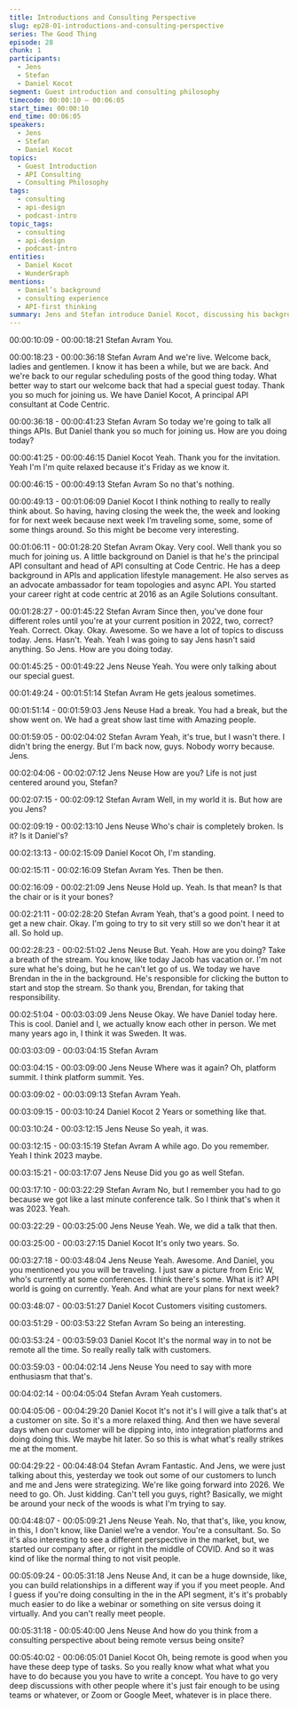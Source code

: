 ```yaml
---
title: Introductions and Consulting Perspective
slug: ep28-01-introductions-and-consulting-perspective
series: The Good Thing
episode: 28
chunk: 1
participants:
  - Jens
  - Stefan
  - Daniel Kocot
segment: Guest introduction and consulting philosophy
timecode: 00:00:10 – 00:06:05
start_time: 00:00:10
end_time: 00:06:05
speakers:
  - Jens
  - Stefan
  - Daniel Kocot
topics:
  - Guest Introduction
  - API Consulting
  - Consulting Philosophy
tags:
  - consulting
  - api-design
  - podcast-intro
topic_tags:
  - consulting
  - api-design
  - podcast-intro
entities:
  - Daniel Kocot
  - WunderGraph
mentions:
  - Daniel’s background
  - consulting experience
  - API-first thinking
summary: Jens and Stefan introduce Daniel Kocot, discussing his background, consulting style, and early experiences shaping his approach to APIs and client relationships.
---
```

00:00:10:09 - 00:00:18:21
Stefan Avram
You.

00:00:18:23 - 00:00:36:18
Stefan Avram
And we're live. Welcome back, ladies and gentlemen. I know it has been a while, but we are back. And we're back to our regular scheduling posts of the good thing today. What better way to start our welcome back that had a special guest today. Thank you so much for joining us. We have Daniel Kocot, A principal API consultant at Code Centric.

00:00:36:18 - 00:00:41:23
Stefan Avram
So today we're going to talk all things APIs. But Daniel thank you so much for joining us. How are you doing today?

00:00:41:25 - 00:00:46:15
Daniel Kocot
Yeah. Thank you for the invitation. Yeah I'm I'm quite relaxed because it's Friday as we know it.

00:00:46:15 - 00:00:49:13
Stefan Avram
So no that's nothing.

00:00:49:13 - 00:01:06:09
Daniel Kocot
I think nothing to really to really think about. So having, having closing the week the, the week and looking for for next week because next week I’m traveling some, some, some of some things around. So this might be become very interesting.

00:01:06:11 - 00:01:28:20
Stefan Avram
Okay. Very cool. Well thank you so much for joining us. A little background on Daniel is that he's the principal API consultant and head of API consulting at Code Centric. He has a deep background in APIs and application lifestyle management. He also serves as an advocate ambassador for team topologies and async API. You started your career right at code centric at 2016 as an Agile Solutions consultant.

00:01:28:27 - 00:01:45:22
Stefan Avram
Since then, you've done four different roles until you're at your current position in 2022, two, correct? Yeah. Correct. Okay. Okay. Awesome. So we have a lot of topics to discuss today. Jens. Hasn't. Yeah. Yeah I was going to say Jens hasn't said anything. So Jens. How are you doing today.

00:01:45:25 - 00:01:49:22
Jens Neuse
Yeah. You were only talking about our special guest.

00:01:49:24 - 00:01:51:14
Stefan Avram
He gets jealous sometimes.

00:01:51:14 - 00:01:59:03
Jens Neuse
Had a break. You had a break, but the show went on. We had a great show last time with Amazing people.

00:01:59:05 - 00:02:04:02
Stefan Avram
Yeah, it's true, but I wasn't there. I didn't bring the energy. But I'm back now, guys. Nobody worry because. Jens.

00:02:04:06 - 00:02:07:12
Jens Neuse
How are you? Life is not just centered around you, Stefan?

00:02:07:15 - 00:02:09:12
Stefan Avram
Well, in my world it is. But how are you Jens?

00:02:09:19 - 00:02:13:10
Jens Neuse
Who's chair is completely broken. Is it? Is it Daniel's?

00:02:13:13 - 00:02:15:09
Daniel Kocot
Oh, I'm standing.

00:02:15:11 - 00:02:16:09
Stefan Avram
Yes. Then be then.

00:02:16:09 - 00:02:21:09
Jens Neuse
Hold up. Yeah. Is that mean? Is that the chair or is it your bones?

00:02:21:11 - 00:02:28:20
Stefan Avram
Yeah, that's a good point. I need to get a new chair. Okay. I'm going to try to sit very still so we don't hear it at all. So hold up.

00:02:28:23 - 00:02:51:02
Jens Neuse
But. Yeah. How are you doing? Take a breath of the stream. You know, like today Jacob has vacation or. I'm not sure what he's doing, but he he can't let go of us. We today we have Brendan in the in the background. He's responsible for clicking the button to start and stop the stream. So thank you, Brendan, for taking that responsibility.

00:02:51:04 - 00:03:03:09
Jens Neuse
Okay. We have Daniel today here. This is cool. Daniel and I, we actually know each other in person. We met many years ago in, I think it was Sweden. It was.

00:03:03:09 - 00:03:04:15
Stefan Avram


00:03:04:15 - 00:03:09:00
Jens Neuse
Where was it again? Oh, platform summit. I think platform summit. Yes.

00:03:09:02 - 00:03:09:13
Stefan Avram
Yeah.

00:03:09:15 - 00:03:10:24
Daniel Kocot
2 Years or something like that.

00:03:10:24 - 00:03:12:15
Jens Neuse
So yeah, it was.

00:03:12:15 - 00:03:15:19
Stefan Avram
A while ago. Do you remember. Yeah I think 2023 maybe.

00:03:15:21 - 00:03:17:07
Jens Neuse
Did you go as well Stefan.

00:03:17:10 - 00:03:22:29
Stefan Avram
No, but I remember you had to go because we got like a last minute conference talk. So I think that's when it was 2023. Yeah.

00:03:22:29 - 00:03:25:00
Jens Neuse
Yeah. We, we did a talk that then.

00:03:25:00 - 00:03:27:15
Daniel Kocot
It's only two years. So.

00:03:27:18 - 00:03:48:04
Jens Neuse
Yeah. Awesome. And Daniel, you you mentioned you you will be traveling. I just saw a picture from Eric W, who's currently at some conferences. I think there's some. What is it? API world is going on currently. Yeah. And what are your plans for next week?

00:03:48:07 - 00:03:51:27
Daniel Kocot
Customers visiting customers.

00:03:51:29 - 00:03:53:22
Stefan Avram
So being an interesting.

00:03:53:24 - 00:03:59:03
Daniel Kocot
It's the normal way in to not be remote all the time. So really really talk with customers.

00:03:59:03 - 00:04:02:14
Jens Neuse
You need to say with more enthusiasm that that's.

00:04:02:14 - 00:04:05:04
Stefan Avram
Yeah customers.

00:04:05:06 - 00:04:29:20
Daniel Kocot
It's not it's I will give a talk that's at a customer on site. So it's a more relaxed thing. And then we have several days when our customer will be dipping into, into integration platforms and doing doing this. We maybe hit later. So so this is what what's really strikes me at the moment.

00:04:29:22 - 00:04:48:04
Stefan Avram
Fantastic. And Jens, we were just talking about this, yesterday we took out some of our customers to lunch and me and Jens were strategizing. We're like going forward into 2026. We need to go. Oh. Just kidding. Can't tell you guys, right? Basically, we might be around your neck of the woods is what I'm trying to say.

00:04:48:07 - 00:05:09:21
Jens Neuse
Yeah. No, that that's, like, you know, in this, I don't know, like Daniel we’re a vendor. You're a consultant. So. So it's also interesting to see a different perspective in the market, but, we started our company after, or right in the middle of COVID. And so it was kind of like the normal thing to not visit people.

00:05:09:24 - 00:05:31:18
Jens Neuse
And, it can be a huge downside, like, you can build relationships in a different way if you if you meet people. And I guess if you're doing consulting in the in the API segment, it's it's probably much easier to do like a webinar or something on site versus doing it virtually. And you can't really meet people.

00:05:31:18 - 00:05:40:00
Jens Neuse
And how do you think from a consulting perspective about being remote versus being onsite?

00:05:40:02 - 00:06:05:01
Daniel Kocot
Oh, being remote is good when you have these deep type of tasks. So you really know what what what you have to do because you you have to write a concept. You have to go very deep discussions with other people where it's just fair enough to be using teams or whatever, or Zoom or Google Meet, whatever is in place there.

